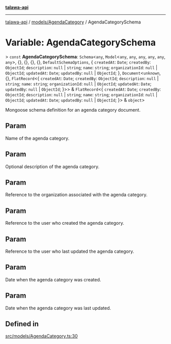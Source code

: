 [**talawa-api**](../../../README.md)

***

[talawa-api](../../../modules.md) / [models/AgendaCategory](../README.md) / AgendaCategorySchema

# Variable: AgendaCategorySchema

\> `const` **AgendaCategorySchema**: `Schema`\<`any`, `Model`\<`any`, `any`, `any`, `any`, `any`, `any`\>, \{\}, \{\}, \{\}, \{\}, `DefaultSchemaOptions`, \{ `createdAt`: `Date`; `createdBy`: `ObjectId`; `description`: `null` \| `string`; `name`: `string`; `organizationId`: `null` \| `ObjectId`; `updatedAt`: `Date`; `updatedBy`: `null` \| `ObjectId`; \}, `Document`\<`unknown`, \{\}, `FlatRecord`\<\{ `createdAt`: `Date`; `createdBy`: `ObjectId`; `description`: `null` \| `string`; `name`: `string`; `organizationId`: `null` \| `ObjectId`; `updatedAt`: `Date`; `updatedBy`: `null` \| `ObjectId`; \}\>\> & `FlatRecord`\<\{ `createdAt`: `Date`; `createdBy`: `ObjectId`; `description`: `null` \| `string`; `name`: `string`; `organizationId`: `null` \| `ObjectId`; `updatedAt`: `Date`; `updatedBy`: `null` \| `ObjectId`; \}\> & `object`\>

Mongoose schema definition for an agenda category document.

## Param

Name of the agenda category.

## Param

Optional description of the agenda category.

## Param

Reference to the organization associated with the agenda category.

## Param

Reference to the user who created the agenda category.

## Param

Reference to the user who last updated the agenda category.

## Param

Date when the agenda category was created.

## Param

Date when the agenda category was last updated.

## Defined in

[src/models/AgendaCategory.ts:30](https://github.com/PalisadoesFoundation/talawa-api/blob/039b0f127fb8caa46d57186ab4b3bb27fe150903/src/models/AgendaCategory.ts#L30)
